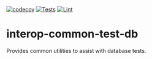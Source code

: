 [![codecov](https://codecov.io/gh/projectronin/interop-common/branch/master/graph/badge.svg?token=KiZZ1bVPHv&flag=test-db)](https://app.codecov.io/gh/projectronin/interop-common/branch/master)
[![Tests](https://github.com/projectronin/interop-common/actions/workflows/test_db_test.yml/badge.svg)](https://github.com/projectronin/interop-common/actions/workflows/test_db_test.yml)
[![Lint](https://github.com/projectronin/interop-common/actions/workflows/lint.yml/badge.svg)](https://github.com/projectronin/interop-common/actions/workflows/lint.yml)

# interop-common-test-db

Provides common utilities to assist with database tests.
